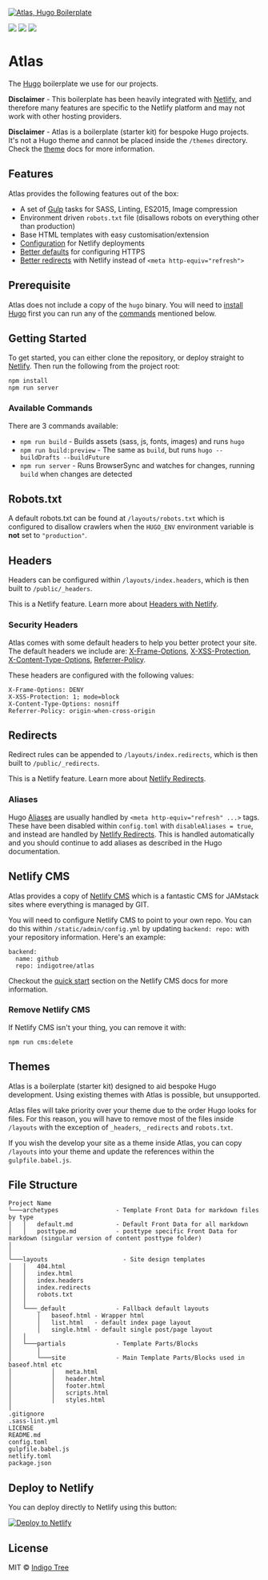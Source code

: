 [![Atlas, Hugo Boilerplate](https://atlas.indigotree.co.uk/images/github-banner.png)](https://github.com/indigotree/atlas)

![](http://forthebadge.com/images/badges/uses-badges.svg) ![](http://forthebadge.com/images/badges/built-by-developers.svg) ![](http://forthebadge.com/images/badges/gluten-free.svg)

# Atlas

The [Hugo](https://gohugo.io/) boilerplate we use for our projects.

**Disclaimer** - This boilerplate has been heavily integrated with [Netlify](https://www.netlify.com/), and therefore many features are specific to the Netlify platform and may not work with other hosting providers.

**Disclaimer** - Atlas is a boilerplate (starter kit) for bespoke Hugo projects. It's not a Hugo theme and cannot be placed inside the `/themes` directory. Check the [theme](#themes) docs for more information.

## Features

Atlas provides the following features out of the box:

* A set of [Gulp](/gulpfile.babel.js) tasks for SASS, Linting, ES2015, Image compression
* Environment driven `robots.txt` file (disallows robots on everything other than production)
* Base HTML templates with easy customisation/extension
* [Configuration](/netlify.toml) for Netlify deployments
* [Better defaults](#security-headers) for configuring HTTPS
* [Better redirects](#redirects) with Netlify instead of `<meta http-equiv="refresh">`

## Prerequisite

Atlas does not include a copy of the `hugo` binary. You will need to [install Hugo](https://gohugo.io/getting-started/installing/) first you can run any of the [commands](#available-commands) mentioned below.

## Getting Started

To get started, you can either clone the repository, or deploy straight to [Netlify](#deploy-to-netlify). Then run the following from the project root:

```
npm install
npm run server
```

### Available Commands

There are 3 commands available:

* `npm run build` - Builds assets (sass, js, fonts, images) and runs `hugo`
* `npm run build:preview` - The same as `build`, but runs `hugo --buildDrafts --buildFuture`
* `npm run server` - Runs BrowserSync and watches for changes, running `build` when changes are detected

## Robots.txt

A default robots.txt can be found at `/layouts/robots.txt` which is configured to disallow crawlers when the `HUGO_ENV` environment variable is **not** set to `"production"`.

## Headers

Headers can be configured within `/layouts/index.headers`, which is then built to `/public/_headers`.

This is a Netlify feature. Learn more about [Headers with Netlify](https://www.netlify.com/docs/headers-and-basic-auth/).

### Security Headers

Atlas comes with some default headers to help you better protect your site. The default headers we include are: [X-Frame-Options](https://scotthelme.co.uk/hardening-your-http-response-headers/#x-frame-options), [X-XSS-Protection](https://scotthelme.co.uk/hardening-your-http-response-headers/#x-xss-protection), [X-Content-Type-Options](https://scotthelme.co.uk/hardening-your-http-response-headers/#x-content-type-options), [Referrer-Policy](https://scotthelme.co.uk/a-new-security-header-referrer-policy/).

These headers are configured with the following values:

```
X-Frame-Options: DENY
X-XSS-Protection: 1; mode=block
X-Content-Type-Options: nosniff
Referrer-Policy: origin-when-cross-origin
```

## Redirects

Redirect rules can be appended to `/layouts/index.redirects`, which is then built to `/public/_redirects`.

This is a Netlify feature. Learn more about [Netlify Redirects](https://www.netlify.com/docs/redirects/).

### Aliases

Hugo [Aliases](https://gohugo.io/content-management/urls/#aliases) are usually handled by `<meta http-equiv="refresh" ...>` tags. These have been disabled within `config.toml` with `disableAliases = true`, and instead are handled by [Netlify Redirects](https://www.netlify.com/docs/redirects/). This is handled automatically and you should continue to add aliases as described in the Hugo documentation.

## Netlify CMS

Atlas provides a copy of [Netlify CMS](https://www.netlifycms.org/) which is a fantastic CMS for JAMstack sites where everything is managed by GIT.

You will need to configure Netlify CMS to point to your own repo. You can do this within `/static/admin/config.yml` by updating `backend: repo:` with your repository information. Here's an example:

```
backend:
  name: github
  repo: indigotree/atlas
```

Checkout the [quick start](https://www.netlifycms.org/docs/quick-start/) section on the Netlify CMS docs for more information.

### Remove Netlify CMS

If Netlify CMS isn't your thing, you can remove it with:

```
npm run cms:delete
```

## Themes

Atlas is a boilerplate (starter kit) designed to aid bespoke Hugo development. Using existing themes with Atlas is possible, but unsupported.

Atlas files will take priority over your theme due to the order Hugo looks for files. For this reason, you will have to remove most of the files inside `/layouts` with the exception of `_headers`, `_redirects` and `robots.txt`.

If you wish the develop your site as a theme inside Atlas, you can copy `/layouts` into your theme and update the references within the `gulpfile.babel.js`.


## File Structure

```
Project Name
└───archetypes				  - Template Front Data for markdown files by type
│   │	default.md 			  - Default Front Data for all markdown
│   │	posttype.md 		  - posttype specific Front Data for markdown (singular version of content posttype folder)
│   
│
└───layouts  				    - Site design templates
│	│	404.html
│	│	index.html
│	│	index.headers
│	│	index.redirects
│	│	robots.txt
│   │
│   └───_default			  - Fallback default layouts
│       │   baseof.html - Wrapper html
│       │   list.html 	- default index page layout
│       │   single.html - default single post/page layout
│   │
│   └───partials			  - Template Parts/Blocks
│       │
│       └───site			  - Main Template Parts/Blocks used in baseof.html etc
│           │	meta.html
│           │	header.html
│           │	footer.html
│           │	scripts.html
│           │	styles.html
│	
.gitignore
.sass-lint.yml
LICENSE
README.md
config.toml
gulpfile.babel.js
netlify.toml
package.json
```

## Deploy to Netlify

You can deploy directly to Netlify using this button:

[![Deploy to Netlify](https://www.netlify.com/img/deploy/button.svg)](https://app.netlify.com/start/deploy?repository=https://github.com/indigotree/atlas)

## License

MIT © [Indigo Tree](https://indigotree.co.uk)
